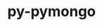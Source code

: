 ---
title: "py-pymongo"
layout: cache
categories: [package, v0.21.0]
meta: {"versions": ["3.12.1"], "compilers": ["gcc@=11.4.0", "gcc@=9.4.0", "oneapi@=2023.2.0"], "oss": ["ubuntu20.04"], "platforms": ["linux"], "targets": ["neoverse_v1", "ppc64le", "x86_64_v3"], "stacks": ["e4s", "e4s-neoverse_v1", "e4s-oneapi", "e4s-power", "root"], "num_specs": 4, "num_specs_by_stack": {"e4s-neoverse_v1": 1, "root": 4, "e4s-power": 1, "e4s": 1, "e4s-oneapi": 1}}
spec_details: [{"hash": "vzpwwcxu3b6dczbuixdi4sy2w62c4fjl", "compiler": "gcc@=11.4.0", "versions": ["3.12.1"], "os": "ubuntu20.04", "platform": "linux", "target": "neoverse_v1", "variants": ["build_system=python_pip"], "stacks": ["e4s-neoverse_v1", "root"], "size": "-", "tarball": "https://binaries.spack.io/releases/v0.21.0/build_cache/linux-ubuntu20.04-neoverse_v1/gcc-11.4.0/py-pymongo-3.12.1/linux-ubuntu20.04-neoverse_v1-gcc-11.4.0-py-pymongo-3.12.1-vzpwwcxu3b6dczbuixdi4sy2w62c4fjl.spack"}, {"hash": "3cblueifud67fbido6j5an3blmpm2ngc", "compiler": "gcc@=9.4.0", "versions": ["3.12.1"], "os": "ubuntu20.04", "platform": "linux", "target": "ppc64le", "variants": ["build_system=python_pip"], "stacks": ["e4s-power", "root"], "size": "-", "tarball": "https://binaries.spack.io/releases/v0.21.0/build_cache/linux-ubuntu20.04-ppc64le/gcc-9.4.0/py-pymongo-3.12.1/linux-ubuntu20.04-ppc64le-gcc-9.4.0-py-pymongo-3.12.1-3cblueifud67fbido6j5an3blmpm2ngc.spack"}, {"hash": "asyunx6ouvohhqhsecf6tvauv26apzgm", "compiler": "gcc@=11.4.0", "versions": ["3.12.1"], "os": "ubuntu20.04", "platform": "linux", "target": "x86_64_v3", "variants": ["build_system=python_pip"], "stacks": ["e4s", "root"], "size": "-", "tarball": "https://binaries.spack.io/releases/v0.21.0/build_cache/linux-ubuntu20.04-x86_64_v3/gcc-11.4.0/py-pymongo-3.12.1/linux-ubuntu20.04-x86_64_v3-gcc-11.4.0-py-pymongo-3.12.1-asyunx6ouvohhqhsecf6tvauv26apzgm.spack"}, {"hash": "kmcfiam3zhfad436hd7vupruwzlaoc6s", "compiler": "oneapi@=2023.2.0", "versions": ["3.12.1"], "os": "ubuntu20.04", "platform": "linux", "target": "x86_64_v3", "variants": ["build_system=python_pip"], "stacks": ["root", "e4s-oneapi"], "size": "-", "tarball": "https://binaries.spack.io/releases/v0.21.0/build_cache/linux-ubuntu20.04-x86_64_v3/oneapi-2023.2.0/py-pymongo-3.12.1/linux-ubuntu20.04-x86_64_v3-oneapi-2023.2.0-py-pymongo-3.12.1-kmcfiam3zhfad436hd7vupruwzlaoc6s.spack"}]
---